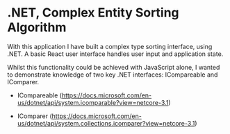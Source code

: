 # .NET, Complex Entity Sorting Algorithm

With this application I have built a complex type sorting interface, using .NET. A basic React user interface handles user input and application state.

Whilst this functionality could be achieved with JavaScript alone, I wanted to demonstrate knowledge of two key .NET interfaces: ICompareable and IComparer.

- ICompareable (https://docs.microsoft.com/en-us/dotnet/api/system.icomparable?view=netcore-3.1)

- IComparer (https://docs.microsoft.com/en-us/dotnet/api/system.collections.icomparer?view=netcore-3.1)